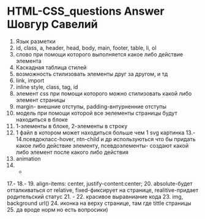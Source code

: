 # HTML-CSS_questions Answer Шовгур Савелий
1. Язык разметки
2. id, class, a, header, head, body, main, footer, table, li, ol
3. слово при помощи которого выполняется какое либо действие элемента
4. Каскадная таблица стилей
5. возможность стилизовать элементы друг за другом, и тд
6. link, import
7. inline style, class, tag, id
8. элемент css при помощи которого можно стилизовать какой либо элемент страницы
9. margin- внешние отступы, padding-внтурненние отступы
10. модель при помощи которой все эелементы страницы будут находиться в блоке
11. 1-элементы в блоке, 2-элементы в строку
12. 1 файл в котором может находиться  больше чем 1 svg картинка
13.-
14.псевдокласс-hover, ntn-child и др используються что бы придать какое либо действие элементу, псевдоэлементы- создают какой либо элемент после какого либо действия
15. animation
16. -
17.-
18.-
19. align-items: center, justify-content:center;
20. absolute-будет отталкиваться от relative, fixed-фиксирует на странице, realitive-придает родительский статус
21. -
22. красивое выравниание кода
23. img, background url()
24. иконка на верху странице, там где tittle страницы 
25. да вроде норм но есть вопросики)
